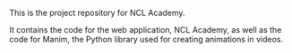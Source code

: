 This is the project repository for NCL Academy. 

It contains the code for the web application, NCL Academy, as well as the code for Manim, the Python library used for creating animations in videos.
